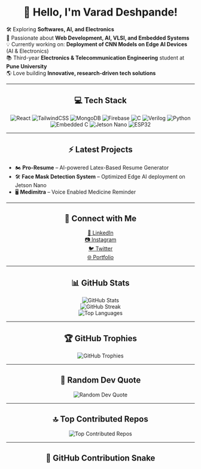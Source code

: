 <!-- <p align="center">
  <img src="banner_github.png" alt="GitHub Banner" width="100%" />
</p> -->

<h1 align="center">👋 Hello, I'm Varad Deshpande!</h1>

<p>
  🛠️ Exploring <strong>Softwares, AI, and Electronics</strong><br>
  🔬 Passionate about <strong>Web Development, AI, VLSI, and Embedded Systems</strong><br>
  💡 Currently working on: <strong>Deployment of CNN Models on Edge AI Devices</strong> (AI & Electronics)<br>
  📚 Third-year <strong>Electronics & Telecommunication Engineering</strong> student at <strong>Pune University</strong><br>
  🌎 Love building <strong>Innovative, research-driven tech solutions</strong>
</p>

---

<h2 align="center">💻 Tech Stack</h2>

<p align="center">
  <img src="https://img.shields.io/badge/react-%2320232a.svg?style=for-the-badge&logo=react&logoColor=%2361DAFB" alt="React" />
  <img src="https://img.shields.io/badge/tailwindcss-%2338B2AC.svg?style=for-the-badge&logo=tailwind-css&logoColor=white" alt="TailwindCSS" />
  <img src="https://img.shields.io/badge/MongoDB-%234ea94b.svg?style=for-the-badge&logo=mongodb&logoColor=white" alt="MongoDB" />
  <img src="https://img.shields.io/badge/Firebase-039BE5?style=for-the-badge&logo=Firebase&logoColor=white" alt="Firebase" />
  <img src="https://img.shields.io/badge/C-%2300599C.svg?style=for-the-badge&logo=c&logoColor=white" alt="C" />
  <img src="https://img.shields.io/badge/verilog-%23ED8B00.svg?style=for-the-badge&logo=verilog&logoColor=white" alt="Verilog" />
  <img src="https://img.shields.io/badge/python-%2314354C.svg?style=for-the-badge&logo=python&logoColor=white" alt="Python" />
  <img src="https://img.shields.io/badge/Embedded_C-%2300599C.svg?style=for-the-badge&logo=c&logoColor=white" alt="Embedded C" />
  <img src="https://img.shields.io/badge/NVIDIA_Jetson-%2376B900.svg?style=for-the-badge&logo=nvidia&logoColor=white" alt="Jetson Nano" />
  <img src="https://img.shields.io/badge/ESP32-%23000.svg?style=for-the-badge&logo=espressif&logoColor=white" alt="ESP32" />
</p>

---

<h2 align="center">⚡ Latest Projects</h2>

<ul>
  <li>🏍️ <strong>Pro-Resume</strong> – AI-powered Latex-Based Resume Generator</li>
  <li>🛠️ <strong>Face Mask Detection System</strong> – Optimized Edge AI deployment on Jetson Nano</li>
  <li>🖥️ <strong>Medimitra</strong> – Voice Enabled Medicine Reminder</li>
  <!-- <li>🏍️ <strong>Smart Helmet Universal Module</strong> – AI-powered safety & navigation device</li>
  <li>🛠️ <strong>Face Mask Detection System</strong> – Optimized Edge AI deployment on Jetson Nano</li>
  <li>🖥️ <strong>Resume to Job Matcher</strong> – AI-based job recommendation system</li>
  <li>🌐 <strong>Self-Hosted AI Interface</strong> – Run LLMs locally with a smooth UI</li> -->
</ul>

---

<h2 align="center">🔗 Connect with Me</h2>

<p align="center">
  <a href="https://www.linkedin.com/in/varaddeshpande15">💼 LinkedIn</a><br>
  <a href="https://www.instagram.com/streak.dev">📷 Instagram</a><br>
  <a href="https://twitter.com/dev_varad">🐦 Twitter</a><br>
  <a href="https://varaddeshpande.netlify.app/">🌐 Portfolio</a>
</p>

---

<h2 align="center">📊 GitHub Stats</h2>

<p align="center">
  <img src="https://github-readme-stats.vercel.app/api?username=varaddeshpande15&theme=dark&hide_border=false&include_all_commits=false&count_private=false" alt="GitHub Stats" /><br>
  <img src="https://nirzak-streak-stats.vercel.app/?user=varaddeshpande15&theme=dark&hide_border=false" alt="GitHub Streak" /><br>
  <img src="https://github-readme-stats.vercel.app/api/top-langs/?username=varaddeshpande15&theme=dark&hide_border=false&include_all_commits=false&count_private=false&layout=compact" alt="Top Languages" />
</p>

---

<h2 align="center">🏆 GitHub Trophies</h2>

<p align="center">
  <img src="https://github-profile-trophy.vercel.app/?username=varaddeshpande15&theme=radical&no-frame=false&no-bg=true&margin-w=4" alt="GitHub Trophies" />
</p>

---

<h2 align="center">🎯 Random Dev Quote</h2>

<p align="center">
  <img src="https://quotes-github-readme.vercel.app/api?type=horizontal&theme=radical" alt="Random Dev Quote" />
</p>

---

<h2 align="center">🔝 Top Contributed Repos</h2>

<p align="center">
  <img src="https://github-contributor-stats.vercel.app/api?username=varaddeshpande15&limit=5&theme=dark&combine_all_yearly_contributions=true" alt="Top Contributed Repos" />
</p>

---

<h2 align="center">🐍 GitHub Contribution Snake</h2>

<p align="center">
  <picture>
    <source media="(prefers-color-scheme: dark)" srcset="https://raw.githubusercontent.com/varaddeshpande15/varaddeshpande15/output/github-snake-dark.svg" />
    <source media="(prefers-color-scheme: light)" srcset="https://raw.githubusercontent.com/varaddeshpande15/varaddesh
::contentReference[oaicite:0]{index=0}
 
